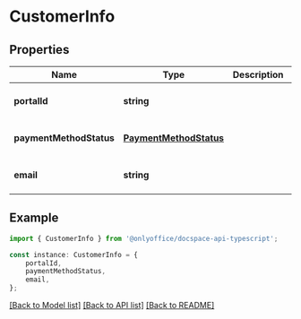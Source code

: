 # CustomerInfo


## Properties

Name | Type | Description | Notes
------------ | ------------- | ------------- | -------------
**portalId** | **string** |  | [optional] [default to undefined]
**paymentMethodStatus** | [**PaymentMethodStatus**](PaymentMethodStatus.md) |  | [optional] [default to undefined]
**email** | **string** |  | [optional] [default to undefined]

## Example

```typescript
import { CustomerInfo } from '@onlyoffice/docspace-api-typescript';

const instance: CustomerInfo = {
    portalId,
    paymentMethodStatus,
    email,
};
```

[[Back to Model list]](../README.md#documentation-for-models) [[Back to API list]](../README.md#documentation-for-api-endpoints) [[Back to README]](../README.md)
